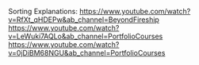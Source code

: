 Sorting Explanations:
    https://www.youtube.com/watch?v=RfXt_qHDEPw&ab_channel=BeyondFireship
    https://www.youtube.com/watch?v=LeWuki7AQLo&ab_channel=PortfolioCourses
    https://www.youtube.com/watch?v=0jDiBM68NGU&ab_channel=PortfolioCourses
    

